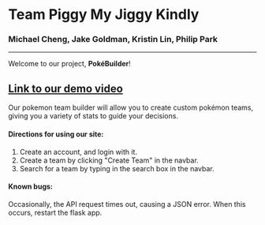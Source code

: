 # Team Piggy My Jiggy Kindly  
### Michael Cheng, Jake Goldman, Kristin Lin, Philip Park
---
Welcome to our project, __PokéBuilder__!

[<h2>Link to our demo video</h2>](www.youtube.com) 

Our pokemon team builder will allow you to create custom pokémon teams, giving you a variety of stats to guide your decisions.  

#### Directions for using our site:  
1. Create an account, and login with it.  
2. Create a team by clicking "Create Team" in the navbar.
3. Search for a team by typing in the search box in the navbar.  

#### Known bugs:
Occasionally, the API request times out, causing a JSON error. When this occurs, restart the flask app.
